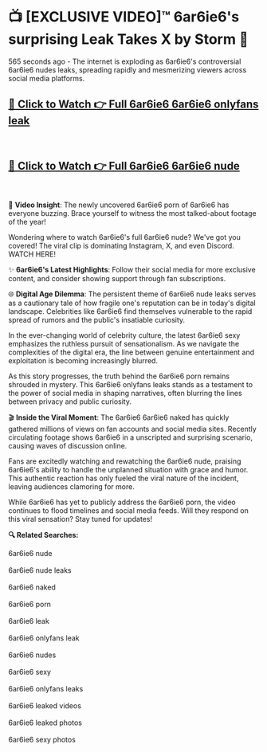 # 📺 [EXCLUSIVE VIDEO]™ 6ar6ie6's surprising Leak Takes X by Storm 🚀

565 seconds ago - The internet is exploding as 6ar6ie6's controversial 6ar6ie6 nudes leaks, spreading rapidly and mesmerizing viewers across social media platforms.

<h2><a href="https://github-6l9.pages.dev/link1">🔗 Click to Watch 👉 Full 6ar6ie6 6ar6ie6 onlyfans leak</a></h2><br>
<h2><a href="https://github-6l9.pages.dev/link2">🔗 Click to Watch 👉 Full 6ar6ie6 6ar6ie6 nude</a></h2><br>

🎥 **Video Insight**: The newly uncovered 6ar6ie6 porn of 6ar6ie6 has everyone buzzing. Brace yourself to witness the most talked-about footage of the year!

Wondering where to watch 6ar6ie6's full 6ar6ie6 nude? We've got you covered! The viral clip is dominating Instagram, X, and even Discord. WATCH HERE!

✨ **6ar6ie6's Latest Highlights**: Follow their social media for more exclusive content, and consider showing support through fan subscriptions.

🌐 **Digital Age Dilemma**: The persistent theme of 6ar6ie6 nude leaks serves as a cautionary tale of how fragile one's reputation can be in today's digital landscape. Celebrities like 6ar6ie6 find themselves vulnerable to the rapid spread of rumors and the public's insatiable curiosity.

In the ever-changing world of celebrity culture, the latest 6ar6ie6 sexy emphasizes the ruthless pursuit of sensationalism. As we navigate the complexities of the digital era, the line between genuine entertainment and exploitation is becoming increasingly blurred.

As this story progresses, the truth behind the 6ar6ie6 porn remains shrouded in mystery. This 6ar6ie6 onlyfans leaks stands as a testament to the power of social media in shaping narratives, often blurring the lines between privacy and public curiosity.

🎬 **Inside the Viral Moment**: The 6ar6ie6 6ar6ie6 naked has quickly gathered millions of views on fan accounts and social media sites. Recently circulating footage shows 6ar6ie6 in a unscripted and surprising scenario, causing waves of discussion online.

Fans are excitedly watching and rewatching the 6ar6ie6 nude, praising 6ar6ie6's ability to handle the unplanned situation with grace and humor. This authentic reaction has only fueled the viral nature of the incident, leaving audiences clamoring for more.

While 6ar6ie6 has yet to publicly address the 6ar6ie6 porn, the video continues to flood timelines and social media feeds. Will they respond on this viral sensation? Stay tuned for updates!

<strong>🔍 Related Searches:</strong>

6ar6ie6 nude
<br><br>
6ar6ie6 nude leaks
<br><br>
6ar6ie6 naked
<br><br>
6ar6ie6 porn
<br><br>
6ar6ie6 leak
<br><br>
6ar6ie6 onlyfans leak
<br><br>
6ar6ie6 nudes
<br><br>
6ar6ie6 sexy
<br><br>
6ar6ie6 onlyfans leaks
<br><br>
6ar6ie6 leaked videos
<br><br>
6ar6ie6 leaked photos
<br><br>
6ar6ie6 sexy photos
<br><br>

